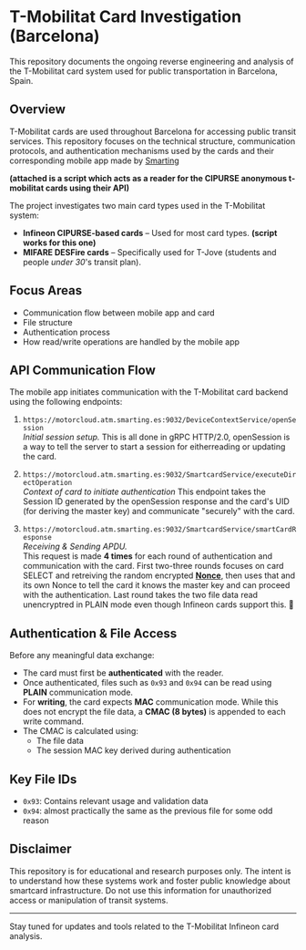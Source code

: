 # T-Mobilitat Card Investigation (Barcelona)

This repository documents the ongoing reverse engineering and analysis of the T-Mobilitat card system used for public transportation in Barcelona, Spain.

## Overview

T-Mobilitat cards are used throughout Barcelona for accessing public transit services. This repository focuses on the technical structure, communication protocols, and authentication mechanisms used by the cards and their corresponding mobile app made by [Smarting](https://www.smarting.es)

**(attached is a script which acts as a reader for the CIPURSE anonymous t-mobilitat cards using their API)**

The project investigates two main card types used in the T-Mobilitat system:

- **Infineon CIPURSE-based cards** – Used for most card types. **(script works for this one)**
- **MIFARE DESFire cards** – Specifically used for T-Jove (students and people *under 30*'s transit plan).

## Focus Areas

- Communication flow between mobile app and card
- File structure 
- Authentication process 
- How read/write operations are handled by the mobile app

## API Communication Flow

The mobile app initiates communication with the T-Mobilitat card backend using the following endpoints:

1. `https://motorcloud.atm.smarting.es:9032/DeviceContextService/openSession`  
   *Initial session setup.*
   This is all done in gRPC HTTP/2.0, openSession is a way to tell the server to start a session for eitherreading or updating the card.

3. `https://motorcloud.atm.smarting.es:9032/SmartcardService/executeDirectOperation`  
   *Context of card to initiate authentication*
   This endpoint takes the Session ID generated by the openSession response and the card's UID (for deriving the master key) and communicate "securely" with the card. 
   
5. `https://motorcloud.atm.smarting.es:9032/SmartcardService/smartCardResponse`  
   *Receiving & Sending APDU.*  
   This request is made **4 times** for each round of authentication and communication with the card.
   First two-three rounds focuses on card SELECT and retreiving the random encrypted **[Nonce]([url](https://en.wikipedia.org/wiki/Nonce))**, then uses that and its own Nonce to
   tell the card it knows the master key and can proceed with the authentication.
   Last round takes the two file data read unencryptred in PLAIN mode even though Infineon cards support this. 🤷

## Authentication & File Access

Before any meaningful data exchange:

- The card must first be **authenticated** with the reader.
- Once authenticated, files such as `0x93` and `0x94` can be read using **PLAIN** communication mode.
- For **writing**, the card expects **MAC** communication mode. While this does not encrypt the file data, a **CMAC (8 bytes)** is appended to each write command.
- The CMAC is calculated using:
  - The file data
  - The session MAC key derived during authentication

## Key File IDs

- `0x93`: Contains relevant usage and validation data
- `0x94`: almost practically the same as the previous file for some odd reason


## Disclaimer

This repository is for educational and research purposes only. The intent is to understand how these systems work and foster public knowledge about smartcard infrastructure. Do not use this information for unauthorized access or manipulation of transit systems.

---

Stay tuned for updates and tools related to the T-Mobilitat Infineon card analysis.
